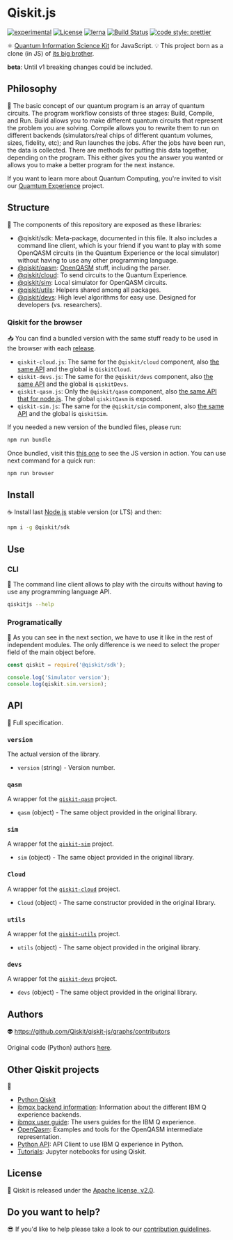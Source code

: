 # Qiskit.js

[![experimental](http://badges.github.io/stability-badges/dist/experimental.svg)](http://github.com/badges/stability-badges)
[![License](https://img.shields.io/badge/License-Apache%202.0-blue.svg)](https://opensource.org/licenses/Apache-2.0)
[![lerna](https://img.shields.io/badge/maintained%20with-lerna-cc00ff.svg)](https://lernajs.io/)
[![Build Status](https://travis-ci.org/Qiskit/qiskit-js.svg?branch=master)](https://travis-ci.org/Qiskit/qiskit-js)
[![code style: prettier](https://img.shields.io/badge/code_style-prettier-ff69b4.svg?style=flat-square)](https://github.com/prettier/prettier)

:atom_symbol: [Quantum Information Science Kit](https://developer.ibm.com/open/openprojects/qiskit) for JavaScript. :bulb: This project born as a clone (in JS) of [its big brother](https://github.com/Qiskit/qiskit-sdk-py).

**beta**: Until v1 breaking changes could be included.

## Philosophy

:orange_book: The basic concept of our quantum program is an array of quantum circuits. The program workflow consists of three stages: Build, Compile, and Run. Build allows you to make different quantum circuits that represent the problem you are solving. Compile allows you to rewrite them to run on different backends (simulators/real chips of different quantum volumes, sizes, fidelity, etc); and Run launches the jobs. After the jobs have been run, the data is collected. There are methods for putting this data together, depending on the program. This either gives you the answer you wanted or allows you to make a better program for the next instance.

If you want to learn more about Quantum Computing, you're invited to visit our [Quamtum Experience](https://quantumexperience.ng.bluemix.net) project.

## Structure

:handbag: The components of this repository are exposed as these libraries:

* @qiskit/sdk: Meta-package, documented in this file. It also includes a command line client, which is your friend if you want to play with some OpenQASM circuits (in the Quantum Experience or the local simulator) without having to use any other programming language.
* [@qiskit/qasm](./packages/qiskit-qasm): [OpenQASM](https://github.com/IBM/qiskit-openqasm) stuff, including the parser.
* [@qiskit/cloud](./packages/qiskit-cloud): To send circuits to the Quantum Experience.
* [@qiskit/sim](./packages/qiskit-sim): Local simulator for OpenQASM circuits.
* [@qiskit/utils](./packages/qiskit-utils): Helpers shared among all packages.
* [@qiskit/devs](./packages/qiskit-devs): High level algorithms for easy use. Designed for developers (vs. researchers).

### Qiskit for the browser

:inbox_tray: You can find a bundled version with the same stuff ready to be used in the browser with each [release](https://github.com/Qiskit/qiskit-js/releases).

* `qiskit-cloud.js`: The same for the `@qiskit/cloud` component, also [the same API](../packages/qiskit-cloud/README.md) and the global is `QiskitCloud`.
* `qiskit-devs.js`: The same for the `@qiskit/devs` component, also [the same API](../packages/qiskit-devs/README.md) and the global is `qiskitDevs`.
* `qiskit-qasm.js`: Only the `@qiskit/qasm` component, also [the same API that for node.js](../packages/qiskit-qasm/README.md). The global `qiskitQasm` is exposed.
* `qiskit-sim.js`: The same for the `@qiskit/sim` component, also [the same API](../packages/qiskit-sim/README.md) and the global is `qiskitSim`.

If you needed a new version of the bundled files, please run:

```sh
npm run bundle
```

Once bundled, visit this [this one](./example.html) to see the JS version in action. You can use next command for a quick run:

```sh
npm run browser
```

## Install

:coffee: Install last [Node.js](https://nodejs.org/download) stable version (or LTS) and then:

```sh
npm i -g @qiskit/sdk
```

## Use

### CLI

:rocket: The command line client allows to play with the circuits without having to use any programming language API.

```sh
qiskitjs --help
```

### Programatically

:pencil: As you can see in the next section, we have to use it like in the rest of independent modules. The only difference is we need to select the proper field of the main object before.

```js
const qiskit = require('@qiskit/sdk');

console.log('Simulator version');
console.log(qiskit.sim.version);
```

## API

:eyes: Full specification.

### `version`

The actual version of the library.

* `version` (string) - Version number.

### `qasm`

A wrapper fot the [`qiskit-qasm`](./packages/qiskit-qasm) project.

* `qasm` (object) - The same object provided in the original library.

### `sim`

A wrapper fot the [`qiskit-sim`](./packages/qiskit-sim) project.

* `sim` (object) - The same object provided in the original library.

### `Cloud`

A wrapper fot the [`qiskit-cloud`](./packages/qiskit-cloud) project.

* `Cloud` (object) - The same constructor provided in the original library.

### `utils`

A wrapper fot the [`qiskit-utils`](./packages/qiskit-utils) project.

* `utils` (object) - The same object provided in the original library.

### `devs`

A wrapper fot the [`qiskit-devs`](./packages/qiskit-devs) project.

* `devs` (object) - The same object provided in the original library.

## Authors

:alien: https://github.com/Qiskit/qiskit-js/graphs/contributors

Original code (Python) authors [here](https://github.com/Qiskit/qiskit-sdk-py#authors-alphabetical).

## Other Qiskit projects

:school_satchel:

* [Python Qiskit](https://github.com/Qiskit/qiskit-sdk-py.git>)
* [ibmqx backend information](https://github.com/Qiskit/ibmqx-backend-information): Information about the different IBM Q experience backends.
* [ibmqx user guide](https://github.com/Qiskit/ibmqx-user-guides): The users guides for the IBM Q experience.
* [OpenQasm](https://github.com/Qiskit/openqasm): Examples and tools for the OpenQASM intermediate representation.
* [Python API](https://github.com/Qiskit/qiskit-api-py): API Client to use IBM Q experience in Python.
* [Tutorials](https://github.com/Qiskit/qiskit-tutorial): Jupyter notebooks for using Qiskit.

## License

:penguin: Qiskit is released under the [Apache license, v2.0](https://www.apache.org/licenses/LICENSE-2.0).

## Do you want to help?

:sunglasses: If you'd like to help please take a look to our [contribution guidelines](./CONTRIBUTING.md).
